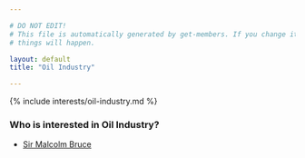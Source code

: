 ```yaml
---

# DO NOT EDIT!
# This file is automatically generated by get-members. If you change it, bad
# things will happen.

layout: default
title: "Oil Industry"

---
```


{% include interests/oil-industry.md %}

### Who is interested in Oil Industry?


* [Sir Malcolm Bruce](members/sir-malcolm-bruce.html)
